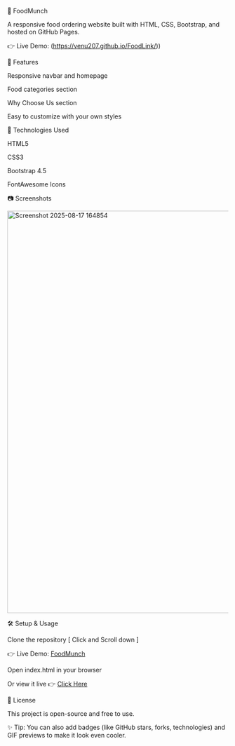 🍔 FoodMunch

A responsive food ordering website built with HTML, CSS, Bootstrap, and hosted on GitHub Pages.

👉 Live Demo: (https://venu207.github.io/FoodLink/))

📌 Features

Responsive navbar and homepage

Food categories section

Why Choose Us section

Easy to customize with your own styles

🚀 Technologies Used

HTML5

CSS3

Bootstrap 4.5

FontAwesome Icons

📷 Screenshots

<img width="1444" height="918" alt="Screenshot 2025-08-17 164854" src="https://github.com/user-attachments/assets/68cefd98-2c2d-4a1c-969e-78c8f0385f8f" />


🛠️ Setup & Usage

Clone the repository
[ Click and Scroll down ]

👉 Live Demo: [FoodMunch](https://venu207.github.io/FoodMunch/)


Open index.html in your browser

Or view it live 👉 [Click Here](https://venu207.github.io/FoodMunch/)

📄 License

This project is open-source and free to use.

✨ Tip: You can also add badges (like GitHub stars, forks, technologies) and GIF previews to make it look even cooler.
